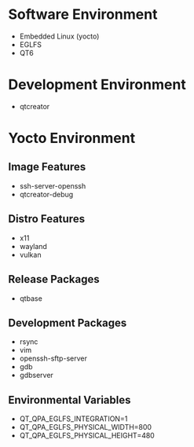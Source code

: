 # Software Environment
+ Embedded Linux (yocto)
+ EGLFS
+ QT6

# Development Environment
+ qtcreator

# Yocto Environment

## Image Features
+ ssh-server-openssh
+ qtcreator-debug

## Distro Features
- x11
- wayland
- vulkan

## Release Packages
+ qtbase

## Development Packages
+ rsync
+ vim
+ openssh-sftp-server
+ gdb
+ gdbserver

## Environmental Variables
+ QT_QPA_EGLFS_INTEGRATION=1
+ QT_QPA_EGLFS_PHYSICAL_WIDTH=800
+ QT_QPA_EGLFS_PHYSICAL_HEIGHT=480